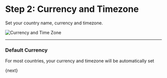 # Step 2: Currency and Timezone

Set your country name, currency and timezone.

![Currency and Time Zone](/assets/manual_erpnext_com/img/setup-wizard/step-2.png)

---

### Default Currency

For most countries, your currency and timezone will be automatically set

{next}
